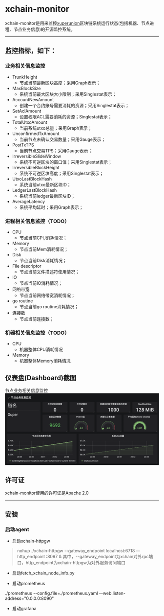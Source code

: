 # xchain-monitor

xchain-monitor是用来监控[xuperunion](https://github.com/xuperchain/xuperunion)区块链系统运行状态(包括机器、节点进程、节点业务信息)的开源监控系统。

-----------

## 监控指标，如下：

### 业务相关信息监控

* TrunkHeight
  - 节点当前最新区块高度；采用Graph表示；
* MaxBlockSize
  - 系统当前最大区块大小限制；采用Singlestat表示；
* AccountNewAmount
  - 创建一个合约账号需要消耗的资源；采用Singlestat表示；
* SetAclAmount
  - 设置权限ACL需要消耗的资源；Singlestat表示；
* TotalUtxoAmount
  - 当前系统utxo总量；采用Graph表示；
* UnconfirmedTxAmount
  - 当前节点未确认交易数量；采用Gauge表示；
* PostTxTPS
  - 当前节点交易TPS；采用Gauge表示；
* IrreversibleSlideWindow
  - 系统不可逆区块的窗口值；采用Singlestat表示；
* IrreversibleBlockHeight
  - 系统不可逆区块高度；采用Singlestat表示；
* UtxoLastBlockHash
  - 系统当前utxo最新区块ID；
* LedgerLastBlockHash
  - 系统当前ledger最新区块ID；
* AverageLatency
  - 系统平均延时；采用Graph表示；
  
### 进程相关信息监控（TODO）

* CPU
  - 节点当前CPU消耗情况；
* Memory
  - 节点当前Mem消耗情况；
* Disk
  - 节点当前Disk消耗情况；
* File descriptor
  - 节点当前文件描述符使用情况；
* IO
  - 节点当前IO消耗情况；
* 网络带宽
  - 节点当前网络带宽消耗情况；
* go routine
  - 节点当前go routine消耗情况；
* 连接数
  - 节点当前连接数；
  
### 机器相关信息监控（TODO）
  
* CPU
  - 机器整体CPU消耗情况
* Memory
  - 机器整体Memory消耗情况
  
  
## 仪表盘(Dashboard)截图

节点业务相关信息监控
![xchain-node-info](https://github.com/ToWorld/xuperchain-image/blob/master/xchain-node-info.png)


## 许可证

xchain-monitor使用的许可证是Apache 2.0

------------------

## 安装

### 启动agent

* 启动xchain-httpgw  

> nohup ./xchain-httpgw --gateway_endpoint localhost:6718 --http_endpoint :8097 &
> 其中，--gateway_endpoint为xchain对外rpc端口，http_endpoint为xchain-httpgw为对外服务访问端口

* 启动fetch_xchain_node_info.py

* 启动prometheus 

./prometheus --config.file=./prometheus.yaml --web.listen-address="0.0.0.0:8090"

* 启动grafana

